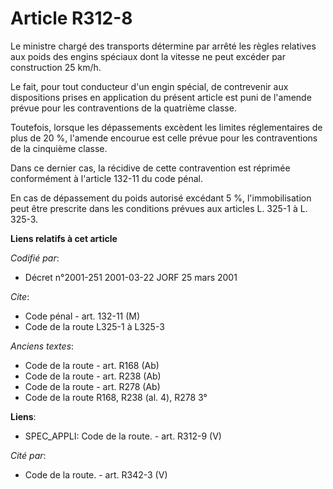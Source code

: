 # Article R312-8

Le ministre chargé des transports détermine par arrêté les règles relatives aux poids des engins spéciaux dont la vitesse ne
peut excéder par construction 25 km/h.

Le fait, pour tout conducteur d'un engin spécial, de contrevenir aux dispositions prises en application du présent article
est puni de l'amende prévue pour les contraventions de la quatrième classe.

Toutefois, lorsque les dépassements excèdent les limites réglementaires de plus de 20 %, l'amende encourue est celle prévue
pour les contraventions de la cinquième classe.

Dans ce dernier cas, la récidive de cette contravention est réprimée conformément à l'article 132-11 du code pénal.

En cas de dépassement du poids autorisé excédant 5 %, l'immobilisation peut être prescrite dans les conditions prévues aux
articles L. 325-1 à L. 325-3.

**Liens relatifs à cet article**

_Codifié par_:

  - Décret n°2001-251 2001-03-22 JORF 25 mars 2001

_Cite_:

  - Code pénal - art. 132-11 (M)
  - Code de la route L325-1 à L325-3

_Anciens textes_:

  - Code de la route - art. R168 (Ab)
  - Code de la route - art. R238 (Ab)
  - Code de la route - art. R278 (Ab)
  - Code de la route R168, R238 (al. 4), R278 3°

**Liens**:

  - SPEC_APPLI: Code de la route. - art. R312-9 (V)

_Cité par_:

  - Code de la route. - art. R342-3 (V)
